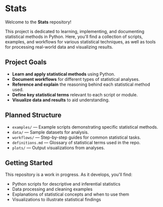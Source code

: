 # Stats

Welcome to the **Stats** repository!

This project is dedicated to learning, implementing, and documenting statistical methods in Python. Here, you'll find a collection of scripts, examples, and workflows for various statistical techniques, as well as tools for processing real-world data and visualizing results.

## Project Goals

- **Learn and apply statistical methods** using Python.
- **Document workflows** for different types of statistical analyses.
- **Reference and explain** the reasoning behind each statistical method used.
- **Define key statistical terms** relevant to each script or module.
- **Visualize data and results** to aid understanding.

## Planned Structure

- `examples/` — Example scripts demonstrating specific statistical methods.
- `data/` — Sample datasets for analysis.
- `workflows/` — Step-by-step guides for common statistical tasks.
- `definitions.md` — Glossary of statistical terms used in the repo.
- `plots/` — Output visualizations from analyses.

## Getting Started

This repository is a work in progress. As it develops, you'll find:

- Python scripts for descriptive and inferential statistics
- Data processing and cleaning examples
- Explanations of statistical concepts and when to use them
- Visualizations to illustrate statistical findings


